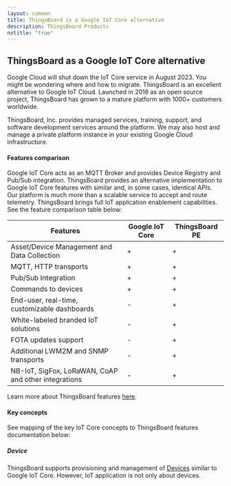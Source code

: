 ```yaml
---
layout: common
title: ThingsBoard is a Google IoT Core alternative
description: ThingsBoard Products
notitle: "true"
---
```



## ThingsBoard as a Google IoT Core alternative

Google Cloud will shut down the IoT Core service in August 2023. 
You might be wondering where and how to migrate. 
ThingsBoard is an excellent alternative to Google IoT Cloud. 
Launched in 2016 as an open source project, ThingsBoard has grown to a mature platform with 1000+ customers worldwide.

ThingsBoard, Inc. provides managed services, training, support, and software development services around the platform. 
We may also host and manage a private platform instance in your existing Google Cloud infrastructure. 


#### Features comparison

Google IoT Core acts as an MQTT Broker and provides Device Registry and Pub/Sub integration. 
ThingsBoard provides an alternative implementation to Google IoT Core features with similar and, in some cases, identical APIs. 
Our platform is much more than a scalable service to accept and route telemetry. 
ThingsBoard brings full IoT application enablement capabilities. See the feature comparison table below: 

| **Features**                                          | **Google IoT Core** | **ThingsBoard PE** |
|-------------------------------------------------------|------------------|--------------------|
| Asset/Device Management and Data Collection           |           \+     |             \+     |
| MQTT, HTTP transports                                 |           \+     |             \+     |
| Pub/Sub Integration                                   |           \+     |             \+     |
| Commands to devices                                   |           \+     |             \+     |
| End\-user, real\-time, customizable dashboards        |            \-    |             \+     |
| White\-labeled branded IoT solutions                  |            \-    |             \+     |
| FOTA updates support                                  |            \-    |             \+     |
| Additional LWM2M and SNMP transports                  |            \-    |             \+     |
| NB\-IoT, SigFox, LoRaWAN, CoAP and other integrations |            \-    |             \+     |

Learn more about ThingsBoard features [here](/docs/pe/getting-started-guides/what-is-thingsboard/).

#### Key concepts

See mapping of the key IoT Core concepts to ThingsBoard features documentation below:

##### Device

ThingsBoard supports provisioning and management of [Devices](https://thingsboard.io/docs/pe/user-guide/ui/devices/) similar to Google IoT Core. 
However, IoT application is not only about devices.      